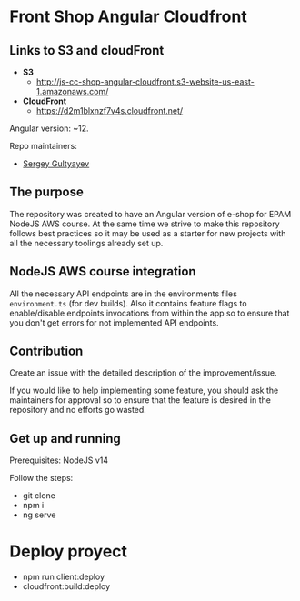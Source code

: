 # Front Shop Angular Cloudfront

## Links to S3 and cloudFront


- **S3**
  - http://js-cc-shop-angular-cloudfront.s3-website-us-east-1.amazonaws.com/
- **CloudFront**
  - https://d2m1blxnzf7v4s.cloudfront.net/


Angular version: ~12.

Repo maintainers:

- [Sergey Gultyayev](https://github.com/gultyaev)

## The purpose

The repository was created to have an Angular version of e-shop for EPAM NodeJS AWS course. At the same time we strive to make this repository follows best practices so it may be used as a starter for new projects with all the necessary toolings already set up.

## NodeJS AWS course integration

All the necessary API endpoints are in the environments files `environment.ts` (for dev builds). Also it contains feature flags to enable/disable endpoints invocations from within the app so to ensure that you don't get errors for not implemented API endpoints.

## Contribution

Create an issue with the detailed description of the improvement/issue.

If you would like to help implementing some feature, you should ask the maintainers for approval so to ensure that the feature is desired in the repository and no efforts go wasted.

## Get up and running

Prerequisites: NodeJS v14

Follow the steps:

- git clone
- npm i
- ng serve

# Deploy proyect
- npm run client:deploy
- cloudfront:build:deploy
